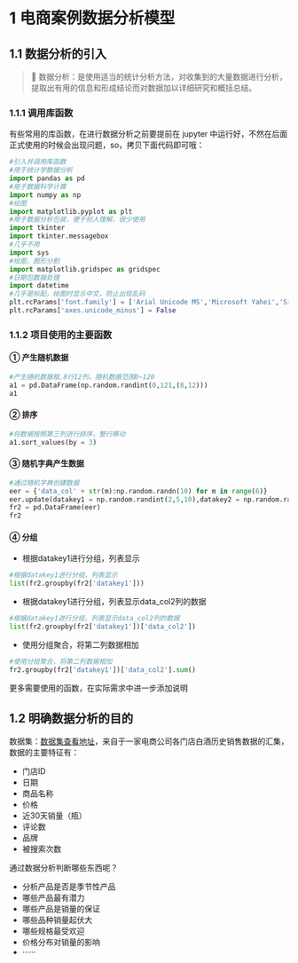 # 1 电商案例数据分析模型

## 1.1 数据分析的引入

> 📒 数据分析：是使用适当的统计分析方法，对收集到的大量数据进行分析，提取出有用的信息和形成结论而对数据加以详细研究和概括总结。

### 1.1.1 调用库函数

有些常用的库函数，在进行数据分析之前要提前在 jupyter 中运行好，不然在后面正式使用的时候会出现问题，so，拷贝下面代码即可哦：

```python
#引入并调用库函数
#用于统计学数据分析
import pandas as pd
#用于数据科学计算
import numpy as np
#绘图
import matplotlib.pyplot as plt
#用于数据分析包装，便于别人理解，很少使用
import tkinter
import tkinter.messagebox
#几乎不用
import sys
#绘图，图形分割
import matplotlib.gridspec as gridspec
#日期包数据处理
import datetime
#几乎是标配，绘图时显示中文，防止出现乱码
plt.rcParams['font.family'] = ['Arial Unicode MS','Microsoft Yahei','SimHei','sans-serif']
plt.rcParams['axes.unicode_minus'] = False
```



### 1.1.2 项目使用的主要函数

#### ① 产生随机数据

```python
#产生随机数据框,8行12列，随机数据范围0~120
a1 = pd.DataFrame(np.random.randint(0,121,(8,12)))
a1
```



#### ② 排序

```python
#将数据按照第三列进行排序，整行移动
a1.sort_values(by = 3)
```



#### ③ 随机字典产生数据

```python
#通过随机字典创建数据
eer = {'data_col' + str(m):np.random.randn(10) for m in range(6)}
eer.update(datakey1 = np.random.randint(2,5,10),datakey2 = np.random.randint(5,8,10))
fr2 = pd.DataFrame(eer)
fr2
```



#### ④ 分组

* 根据datakey1进行分组，列表显示

```python
#根据datakey1进行分组，列表显示
list(fr2.groupby(fr2['datakey1']))
```



* 根据datakey1进行分组，列表显示data_col2列的数据

```python
#根据datakey1进行分组，列表显示data_col2列的数据
list(fr2.groupby(fr2['datakey1'])['data_col2'])
```



* 使用分组聚合，将第二列数据相加

```python
#使用分组聚合，将第二列数据相加
fr2.groupby(fr2['datakey1'])['data_col2'].sum()
```



更多需要使用的函数，在实际需求中进一步添加说明

## 1.2 明确数据分析的目的

数据集：[数据集查看地址](https://github.com/wugenqiang/NoteBook/blob/master/Python/Python%E6%95%B0%E6%8D%AE%E5%88%86%E6%9E%90%E5%AE%9E%E6%88%98/01-wine_sales_data_20182019.xlsx)，来自于一家电商公司各门店白酒历史销售数据的汇集，数据的主要特征有：

* 门店ID
* 日期
* 商品名称
* 价格
* 近30天销量（瓶）
* 评论数
* 品牌
* 被搜索次数



通过数据分析判断哪些东西呢？

* 分析产品是否是季节性产品
* 哪些产品最有潜力
* 哪些产品是销量的保证
* 哪些品种销量起伏大
* 哪些规格最受欢迎
* 价格分布对销量的影响
* ······





